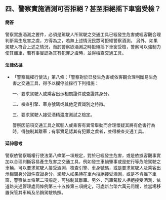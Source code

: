 ## 四、警察實施酒測可否拒絕？甚至拒絕摇下車窗受檢？

#### 簡答

警察實施酒測之要件，必須是駕駛人所駕駛之交通工具已經發生危害或經客觀合理判斷易生危害之虞，方得為之，若無上述情況民眾可拒絕警察酒測。
另外，如果駕駛人符合上述之情況，而於警察欲酒測之時拒絕摇下車窗受檢，警察可以強制力使其離車，若有事實認為其有犯罪之虞時，並得檢查交通工具。

#### 法律依據

* 「警察職權行使法」第八條：「警察對於已發生危害或依客觀合理判斷易生危害之交通工具，得予以攔停並採行下列措施：

   一、要求駕駛人或乘客出示相關證件或查證其身分。

   二、檢查引擎、車身號碼或其他足資識別之特徵。

   三、要求駕駛人接受酒精濃度測試之檢定。

   警察因前項交通工具之駕駛人或乘客有異常舉動而合理懷疑其將有危害行為時，得強制其離車；有事實足認其有犯罪之虞者，並得檢查交通工具。

#### 延伸思考

警察依警察職權行使法第八條第一項規定，對於已經發生危害，或是依據客觀事實加以合理判斷容易產生危害之交通工具，例如發生車禍肇事或是蛇行等危險駕駛之車輛，可以要求駕駛人接受酒測、檢查引擎、車身號碼，或是要求駕駛人及乘客出示相關身分證件查證身分。駕駛人如果待在車內拒絕接受酒測，或是不肯摇下車窗，警察依本條第二項規定，可強制其離車。另外，汽車駕駛人拒絕接受酒測，依道路交通管理處罰條例第三十五條第三項規定，可處新台幣六萬元罰鍰，並當場移置保管其車輛及吊銷駕駛執照。
